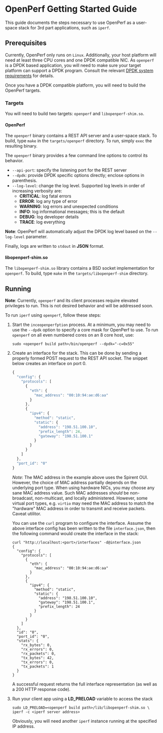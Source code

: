 # OpenPerf Getting Started Guide

This guide documents the steps necessary to use OpenPerf as a user-space
stack for 3rd part applications, such as `iperf`.

## Prerequisites

Currently, OpenPerf only runs on `Linux`.  Additionally, your host
platform will need at least three CPU cores and one DPDK compatible NIC.
As `openperf` is a DPDK based application, you will need to make sure
your target platform can support a DPDK program.  Consult the relevant
[DPDK system requirements](https://doc.dpdk.org/guides/linux_gsg/sys_reqs.html)
for details.

Once you have a DPDK compatible platform, you will need to build the OpenPerf
targets.

### Targets

You will need to build two targets: `openperf` and `libopenperf-shim.so`.

#### OpenPerf

The `openperf` binary contains a REST API server and a user-space stack.
To build, type `make` in the `targets/openperf` directory.
To run, simply `exec` the resulting binary.

The `openperf` binary provides a few command line options to control its
behavior.

- `--api-port`: specify the listening port for the REST server
- `--dpdk`: provide DPDK specific options directly; enclose options
  in parenthesis.
- `--log-level`: change the log level.  Supported log levels in order of
  increasing verbosity are:
  - **CRITICAL**: log fatal errors
  - **ERROR**: log any type of error
  - **WARNING**: log errors and unexpected conditions
  - **INFO**: log informational messages; this is the default
  - **DEBUG**: log developer details
  - **TRACE**: log everything

**Note**: OpenPerf will automatically adjust the DPDK log level based on the
`--log-level` parameter.

Finally, logs are written to `stdout` in **JSON** format.

#### libopenperf-shim.so

The `libopenperf-shim.so` library contains a BSD socket implementation for
`openperf`.
To build, type `make` in the `targets/libopenperf-shim` directory.

## Running

**Note**: Currently, `openperf` and its client processes require elevated
privileges to run. This is not desired behavior and will be addressed
soon.

To run `iperf` using `openperf`, follow these steps:

1. Start the `inceopenperfption` process. At a minimum, you may need to use the
   `--dpdk` option to specify a core mask for OpenPerf to use. To run
   `openperf` on all even numbered cores on an 8 core host, use:
   ```
   sudo <openperf build path>/bin/openperf --dpdk="-c=0x55"
   ```
2. Create an interface for the stack.  This can be done by sending a properly
   formed POST request to the REST API socket.  The snippet below creates
   an interface on port 0.
   ```javascript
   {
     "config": {
       "protocols": [
         {
           "eth": {
             "mac_address": "00:10:94:ae:d6:aa"
           }
         },
         {
           "ipv4": {
             "method": "static",
             "static": {
               "address": "198.51.100.10",
               "prefix_length": 24,
               "gateway": "198.51.100.1"
             }
           }
         }
       ]
     },
     "port_id": "0"
   }
   ```
   *Note*: The MAC address in the example above uses the Spirent OUI.
   However, the choice of MAC address partially depends on the underlying
   port type.  When using hardware NICs, you may choose any sane MAC address
   value.  Such MAC addresses _should_ be non-broadcast, non-multicast, and
   locally administered.  However, some virtual port types, e.g. `virtio` may
   need the MAC address to match the "hardware" MAC address in order to transmit
   and receive packets.  Caveat utilitor.

   You can use the `curl` program to configure the interface. Assume the
   above interface config has been written to the file `interface.json`,
   then the following command would create the interface in the stack:
   ```
   curl "http://localhost:<port>/interfaces" -d@interface.json
   {
     "config": {
       "protocols": [
         {
           "eth": {
             "mac_address": "00:10:94:ae:d6:aa"
           }
         },
         {
           "ipv4": {
             "method": "static",
             "static": {
               "address": "198.51.100.10",
               "gateway": "198.51.100.1",
               "prefix_length": 24
             }
           }
         }
       ]
     },
     "id": "0",
     "port_id": "0",
     "stats": {
       "rx_bytes": 0,
       "rx_errors": 0,
       "rx_packets": 0,
       "tx_bytes": 42,
       "tx_errors": 0,
       "tx_packets": 1
     }
   }
   ```
   A successful request returns the full interface representation (as well as a
   200 HTTP response code).
3. Run your client app using a **LD_PRELOAD** variable to access the stack
   ```
   sudo LD_PRELOAD=<openperf build path>/lib/libopenperf-shim.so \
   iperf -c <iperf server address>
   ```
   Obviously, you will need another `iperf` instance running at the specified
   IP address.
